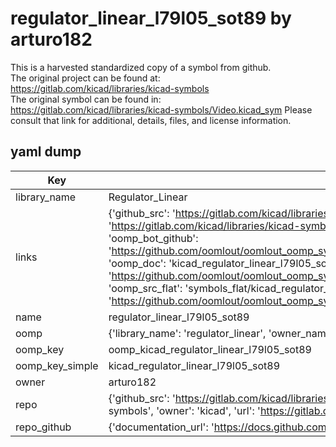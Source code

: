 # regulator_linear_l79l05_sot89 by arturo182  
This is a harvested standardized copy of a symbol from github.  
The original project can be found at:  
https://gitlab.com/kicad/libraries/kicad-symbols  
The original symbol can be found in:
https://gitlab.com/kicad/libraries/kicad-symbols/Video.kicad_sym
Please consult that link for additional, details, files, and license information.  
## yaml dump  
| Key | Value |  
| --- | --- |  
| library_name | Regulator_Linear |  
| links | {'github_src': 'https://gitlab.com/kicad/libraries/kicad-symbols/Video.kicad_sym', 'github_src_repo': 'https://gitlab.com/kicad/libraries/kicad-symbols', 'oomp_bot': 'kicad_regulator_linear_l79l05_sot89/working', 'oomp_bot_github': 'https://github.com/oomlout/oomlout_oomp_symbol_bot/tree/main/kicad_regulator_linear_l79l05_sot89/working', 'oomp_doc': 'kicad_regulator_linear_l79l05_sot89/working', 'oomp_doc_github': 'https://github.com/oomlout/oomlout_oomp_symbol_doc/tree/main/kicad_regulator_linear_l79l05_sot89/working', 'oomp_src_flat': 'symbols_flat/kicad_regulator_linear_l79l05_sot89/working', 'oomp_src_flat_github': 'https://github.com/oomlout/oomlout_oomp_symbol_src/tree/main/kicad_regulator_linear_l79l05_sot89/working'} |  
| name | regulator_linear_l79l05_sot89 |  
| oomp | {'library_name': 'regulator_linear', 'owner_name': 'kicad', 'symbol_name': 'regulator_linear_l79l05_sot89'} |  
| oomp_key | oomp_kicad_regulator_linear_l79l05_sot89 |  
| oomp_key_simple | kicad_regulator_linear_l79l05_sot89 |  
| owner | arturo182 |  
| repo | {'github_src': 'https://gitlab.com/kicad/libraries/kicad-symbols/Video.kicad_sym', 'name': 'libraries/kicad-symbols', 'owner': 'kicad', 'url': 'https://gitlab.com/kicad/libraries/kicad-symbols'} |  
| repo_github | {'documentation_url': 'https://docs.github.com/rest/repos/repos#get-a-repository', 'message': 'Not Found'} |  

